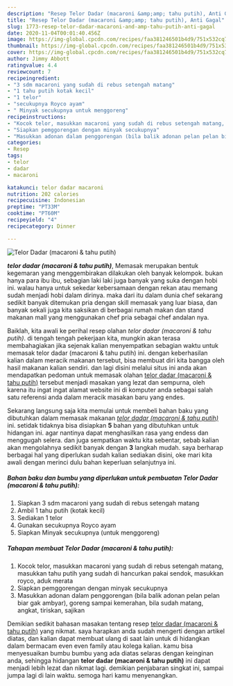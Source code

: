```yaml
---
description: "Resep Telor Dadar (macaroni &amp;amp; tahu putih), Anti Gagal"
title: "Resep Telor Dadar (macaroni &amp;amp; tahu putih), Anti Gagal"
slug: 1773-resep-telor-dadar-macaroni-and-amp-tahu-putih-anti-gagal
date: 2020-11-04T00:01:40.456Z
image: https://img-global.cpcdn.com/recipes/faa381246501b4d9/751x532cq70/telor-dadar-macaroni-tahu-putih-foto-resep-utama.jpg
thumbnail: https://img-global.cpcdn.com/recipes/faa381246501b4d9/751x532cq70/telor-dadar-macaroni-tahu-putih-foto-resep-utama.jpg
cover: https://img-global.cpcdn.com/recipes/faa381246501b4d9/751x532cq70/telor-dadar-macaroni-tahu-putih-foto-resep-utama.jpg
author: Jimmy Abbott
ratingvalue: 4.4
reviewcount: 7
recipeingredient:
- "3 sdm macaroni yang sudah di rebus setengah matang"
- "1 tahu putih kotak kecil"
- "1 telor"
- "secukupnya Royco ayam"
- " Minyak secukupnya untuk menggoreng"
recipeinstructions:
- "Kocok telor, masukkan macaroni yang sudah di rebus setengah matang, masukkan tahu putih yang sudah di hancurkan pakai sendok, masukkan royco, aduk merata"
- "Siapkan pemggorengan dengan minyak secukupnya"
- "Masukkan adonan dalam penggorengan (bila balik adonan pelan pelan biar gak ambyar), goreng sampai kemerahan, bila sudah matang, angkat, tiriskan, sajikan"
categories:
- Resep
tags:
- telor
- dadar
- macaroni

katakunci: telor dadar macaroni 
nutrition: 202 calories
recipecuisine: Indonesian
preptime: "PT33M"
cooktime: "PT60M"
recipeyield: "4"
recipecategory: Dinner

---
```



![Telor Dadar (macaroni &amp; tahu putih)](https://img-global.cpcdn.com/recipes/faa381246501b4d9/751x532cq70/telor-dadar-macaroni-tahu-putih-foto-resep-utama.jpg)

<b><i>telor dadar (macaroni &amp; tahu putih)</i></b>, Memasak merupakan bentuk kegemaran yang menggembirakan dilakukan oleh banyak kelompok. bukan hanya para ibu ibu, sebagian laki laki juga banyak yang suka dengan hobi ini. walau hanya untuk sekedar kebersamaan dengan rekan atau memang sudah menjadi hobi dalam dirinya. maka dari itu dalam dunia chef sekarang sedikit banyak ditemukan pria dengan skill memasak yang luar biasa, dan banyak sekali juga kita saksikan di berbagai rumah makan dan stand makanan mall yang menggunakan chef pria sebagai chef andalan nya.



Baiklah, kita awali ke perihal resep olahan <i>telor dadar (macaroni &amp; tahu putih)</i>. di tengah tengah pekerjaan kita, mungkin akan terasa membahagiakan jika sejenak kalian menyempatkan sebagian waktu untuk memasak telor dadar (macaroni &amp; tahu putih) ini. dengan keberhasilan kalian dalam meracik makanan tersebut, bisa membuat diri kita bangga oleh hasil makanan kalian sendiri. dan lagi disini melalui situs ini anda akan mendapatkan pedoman untuk memasak olahan <u>telor dadar (macaroni &amp; tahu putih)</u> tersebut menjadi masakan yang lezat dan sempurna, oleh karena itu ingat ingat alamat website ini di komputer anda sebagai salah satu referensi anda dalam meracik masakan baru yang endes.


Sekarang langsung saja kita memulai untuk membeli bahan baku yang dibutuhkan dalam memasak makanan <u><i>telor dadar (macaroni &amp; tahu putih)</i></u> ini. setidak tidaknya bisa disiapkan <b>5</b> bahan yang dibutuhkan untuk hidangan ini. agar nantinya dapat menghasilkan rasa yang endess dan menggugah selera. dan juga sempatkan waktu kita sebentar, sebab kalian akan mengolahnya sedikit banyak dengan <b>3</b> langkah mudah. saya berharap berbagai hal yang diperlukan sudah kalian sediakan disini, oke mari kita awali dengan merinci dulu bahan keperluan selanjutnya ini.

<!--inarticleads1-->

##### Bahan baku dan bumbu yang diperlukan untuk pembuatan Telor Dadar (macaroni &amp; tahu putih):

1. Siapkan 3 sdm macaroni yang sudah di rebus setengah matang
1. Ambil 1 tahu putih (kotak kecil)
1. Sediakan 1 telor
1. Gunakan secukupnya Royco ayam
1. Siapkan  Minyak secukupnya (untuk menggoreng)




<!--inarticleads2-->

##### Tahapan membuat Telor Dadar (macaroni &amp; tahu putih):

1. Kocok telor, masukkan macaroni yang sudah di rebus setengah matang, masukkan tahu putih yang sudah di hancurkan pakai sendok, masukkan royco, aduk merata
1. Siapkan pemggorengan dengan minyak secukupnya
1. Masukkan adonan dalam penggorengan (bila balik adonan pelan pelan biar gak ambyar), goreng sampai kemerahan, bila sudah matang, angkat, tiriskan, sajikan




Demikian sedikit bahasan masakan tentang resep <u>telor dadar (macaroni &amp; tahu putih)</u> yang nikmat. saya harapkan anda sudah mengerti dengan artikel diatas, dan kalian dapat membuat ulang di saat lain untuk di hidangkan dalam bermacam even even family atau kolega kalian. kamu bisa menyesuaikan bumbu bumbu yang ada diatas selaras dengan keinginan anda, sehingga hidangan <b>telor dadar (macaroni &amp; tahu putih)</b> ini dapat menjadi lebih lezat dan nikmat lagi. demikian penjabaran singkat ini, sampai jumpa lagi di lain waktu. semoga hari kamu menyenangkan.
